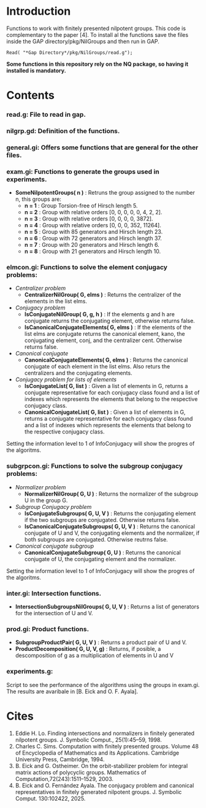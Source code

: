 # Introduction

Functions to work with finitely presented nilpotent groups. This code is complementary to the paper [4].
To install al the functions save the files inside the GAP directory/pkg/NilGroups and then run in GAP.
```
Read( "*Gap Directory*/pkg/NilGroups/read.g");
```
**Some functions in this repository rely on the NQ package, so having it installed is mandatory.**

# Contents

### read.g:       File to read in gap.

### nilgrp.gd:    Definition of the functions.

### general.gi:   Offers some functions that are general for the other files.

### exam.gi:      Functions to generate the groups used in experiments.
  - **SomeNilpotentGroups( n )** : Retruns the group assigned to the number n, this groups are:
    - **n = 1** : Group Torsion-free of Hirsch length 5.
    - **n = 2** : Group with relative orders [0, 0, 0, 0, 0, 4, 2, 2].
    - **n = 3** : Group with relative orders [0, 0, 0, 0, 3872].
    - **n = 4** : Group with relative orders [0, 0, 0, 352, 11264].
    - **n = 5** : Group with 85 generators and Hirsch length 23.
    - **n = 6** : Group with 72 generators and Hirsch length 37.
    - **n = 7** : Group with 20 generators and Hirsch length 6.
    - **n = 8** : Group with 21 generators and Hirsch length 10.

### elmcon.gi: Functions to solve the element conjugacy problems:
  - *Centralizer problem*
    - **CentralizerNilGroup( G, elms )** : Returns the centralizer of the elements in the list elms.
  - *Conjugacy problem* 
    - **IsConjugateNilGroup( G, g, h )** : If the elements g and h are conjugate returns the conjugating element, otherwise returns false.
    - **IsCanonicalConjugateElements( G, elms )** : If the elements of the list elms are conjugate returns the canonical element, kano, the conjugating element, conj, and the centralizer cent. Otherwise returns false.
  - *Canonical conjugate* 
    - **CanonicalConjugateElements( G, elms )** : Returns the canonical conjugate of each element in the list elms. Also returs the centralizers and the conjugating elements.
  - *Conjugacy problem for lists of elements*
    - **IsConjugateList( G, list )** : Given a list of elements in G, returns a conjugate representative for each conjugacy class found and a list of indexes which represents the elements that belong to the respective conjugacy class.
    - **CanonicalConjugateList( G, list )** : Given a list of elements in G, returns a conjugate representative for each conjugacy class found and a list of indexes which represents the elements that belong to the respective conjugacy class.

Setting the information level to 1 of InfoConjugacy will show the progres of the algoritms.

### subgrpcon.gi: Functions to solve the subgroup conjugacy problems:
  - *Normalizer problem*
    - **NormalizerNilGroup( G, U )** : Returns the normalizer of the subgroup U in the group G.
  - *Subgroup Conjugacy problem*
    - **IsConjugateSubgroups( G, U, V )** : Returns the conjugating element if the two subgroups are conjugated. Otherwise returns false.
    - **IsCanonicalConjugateSubgroups( G, U, V )** : Returns the canonical conjugate of U and V, the conjugating elements and the normalizer, if both subgroups are conjugated. Otherwise reutrns false.
  - *Canonical conjugate subgroup* 
    - **CanonicalConjugateSubgroup( G, U )** : Returns the canonical conjugate of U, the conjugating element and the normalizer.

Setting the information level to 1 of InfoConjugacy will show the progres of the algoritms.
### inter.gi: Intersection functions.
  - **IntersectionSubgroupsNilGroups( G, U, V )** : Returns a list of generators for the intersection of U and V.
### prod.gi:  Product functions.
  - **SubgroupProductPair( G, U, V )** : Returns a product pair of U and V.
  - **ProductDecomposition( G, U, V, g)** : Returns, if posible, a descomposition of g as a multiplication of elements in U and V 
### experiments.g: 
Script to see the performance of the algorithms using the groups in exam.gi. The results are avaribale in [B. Eick and O. F. Ayala].

# Cites

1. Eddie H. Lo. Finding intersections and normalizers in finitely generated nilpotent groups. J. Symbolic Comput., 25(1):45–59, 1998.
2. Charles C. Sims. Computation with finitely presented groups. Volume 48 of Encyclopedia of Mathematics and its Applications. Cambridge University Press, Cambridge, 1994.
3. B. Eick and G. Ostheimer. On the orbit-stabilizer problem for integral matrix actions of polycyclic groups. Mathematics of Computation,72(243):1511–1529, 2003.
4. B. Eick and O. Fernández Ayala. The conjugacy problem and canonical representatives in finitely generated nilpotent groups. J. Symbolic Comput. 130:102422, 2025.
